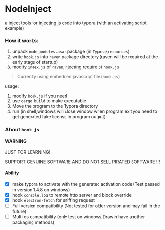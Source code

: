 # NodeInject
a inject tools for injecting js code into typora (with an activating script example)

### How it works:

1. unpack `node_modules.asar` package (in `Typora\resources`)
2. write `hook.js`  into `raven` package directory (raven will be required at the early stage of startup)
3. modify `index.js` of `raven`,injecting require of `hook.js`

> Currently using embedded javascript file (`hook.js`)

usage:

1. modify `hook.js` if you need
2. use `cargo build` to make  executable
3. Move the program to the Typora directory
4. run (in shell,windows will close window when program exit,you need to get generated fake license in program output)

### About `hook.js`

#### WARNING

JUST FOR LEARNING! 

SUPPORT GENUINE SOFTWARE AND DO NOT SELL PIRATED SOFTWARE !!!

#### Ability

- [x] make typora to activate with the generated activation code (Test passed in version 1.4.8 on windows)
- [x] hook `console.log` to remote http server and block override
- [x] hook `electron-fetch` for sniffing request
- [ ] Full version compatibility (Not tested for older version and may fail in the future)
- [ ] Multi os compatibility (only test on windows,Drawin have another packaging methods)
